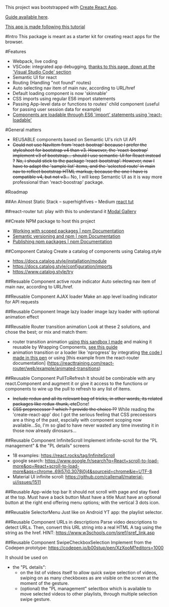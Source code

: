 This project was bootstrapped with [Create React App](https://github.com/facebookincubator/create-react-app).

[Guide available here](https://github.com/facebookincubator/create-react-app/blob/master/packages/react-scripts/template/README.md).

[This app is made following this tutorial](https://serverless-stack.com/chapters/create-a-new-reactjs-app.html)

#Intro
This package is meant as a starter kit for creating react apps for the browser.

#Features
- Webpack, live coding
- VSCode: integrated app debugging, [thanks to this page, down at the 'Visual Studio Code' section](https://github.com/facebookincubator/create-react-app/blob/master/packages/react-scripts/template/README.md)
- Semantic UI for react
- Routing (Handling "not found" routes)
- Auto selecting nav item of main nav, according to URL/href
- Default loading component is now 'skinnable'
- CSS imports using regular ES6 import statements
- Passing App-level data or functions to routes' child component (useful for passing user session data for example)
- [Components are loadable through ES6 'import' statements using 'react-loadable'](https://serverless-stack.com/chapters/code-splitting-in-create-react-app.html#nextsteps)

#General matters 
 - REUSABLE components based on Semantic UI's rich UI API
 - ~~Could not use NavItem from 'react-bootrap' because I prefer the stylesheet for bootstrap v4 than v3.  However, the 'react-bootrap' implement v3 of bootstrap... should I use semantic-UI for React instead ?~~ ~~No, i should stick to the package 'react-bootstrap'.  However, now I have to adapt the 'sample list' items, and the 'selected route' in main nav to reflect bootstrap HTML markup, because the one I have is compatible v4, but not v3...~~ No, I will keep Semantic UI as it is way more professional than 'react-boostrap' package.

#Roadmap

##An Almost Static Stack – superhighfives – Medium
[react tut](https://medium.com/superhighfives/an-almost-static-stack-6df0a2791319)

##react-router tut: play with this to understand it
[Modal Gallery](https://reacttraining.com/react-router/web/example/modal-gallery)

##Create NPM package to host this project
 - [Working with scoped packages | npm Documentation](https://docs.npmjs.com/getting-started/scoped-packages)
 - [Semantic versioning and npm | npm Documentation](https://docs.npmjs.com/getting-started/semantic-versioning)
 - [Publishing npm packages | npm Documentation](https://docs.npmjs.com/getting-started/publishing-npm-packages)


##Component Catalog
Create a catalog of components using Catalog.style
 - https://docs.catalog.style/installation/module
 - https://docs.catalog.style/configuration/imports
 - https://www.catalog.style/try

##Resuable Component active route indicator
Auto selecting nav item of main nav, according to URL/href.

##Reusable Component AJAX loader
Make an app level loading indicator for API requests

##Reusable Component Image lazy loader
image lazy loader with optional animation effect

##Reusable Router transition animation
Look at these 2 solutions, and chose the best; or mix and match them:
 - router transition animation [using this sandbox I made](https://codesandbox.io/s/2484vxj9qy) and making it reusable by Wrapping <Transition> Components, [see this guide](https://github.com/reactjs/react-transition-group/blob/master/Migration.md#wrapping-transition-components)
 - animation transition or a loader like 'nprogress' by integrating [the code I made in this pen](https://codesandbox.io/s/j7y1576lv) or using [this example from the react-router documentation] (https://reacttraining.com/react-router/web/example/animated-transitions)

##Reusable Component PullToRefresh
It should be combinable with any react.Component and augment it or give it access to the functions or components to wire up the pull to refresh to any list of items.

- ~~Include redux and all its relevant bag of tricks, in other words, its related packages like redux-thunk, etc~~Done!
- ~~CSS preprocessor ? which ? provide the choice ??~~  While reading the 'create-react-app' doc I got the serious feeling that CSS precoessors are a thing of the past, espcially with component scoping now available...So, I'm so glad to have never wasted any time investing it in those now already dinosaurs...

##Reusable Component InfiniteScroll
Implement infinite-scroll for the "PL management" & the "PL details" screens

 - 18 examples: https://react.rocks/tag/InfiniteScroll
 - google search: https://www.google.fr/search?q=React+scroll-to-load-more&oq=React+scroll-to-load-more&aqs=chrome..69i57j0.3078j0j4&sourceid=chrome&ie=UTF-8
 - Material UI infinite scroll: https://github.com/callemall/material-ui/issues/1511

##Reusable App-wide top bar
It should not scroll with page and stay fixed at the top.
Must have a back button
Must have a title
Must have an optional button at the right end offering menu options; with the vertical 3 dots icon.

##Reusable SelectorMenu
Just like on Android YT app: the playlist selector.

##Reusable Component URLs in descriptions
Parse video descriptions to detect URLs.  Then, convert this URL string into a real HTML A tag using the string as the href.
HINT: https://www.w3schools.com/jsref/jsref_link.asp

##Reusable Component SwipeCheckboxSelection
Implement from the Codepen prototype:
https://codepen.io/b00stup/pen/XzXooM?editors=1000

It should be used on 
 - the "PL details":
    - on the list of videos itself to allow quick swipe selection of videos, swiping on as many checkboxes as are visible on the screen at the moment of the gesture.
    - (optional) the "PL management" selectbox which is available to move selected videos to other playlists, through multiple selection swipe gesture.




